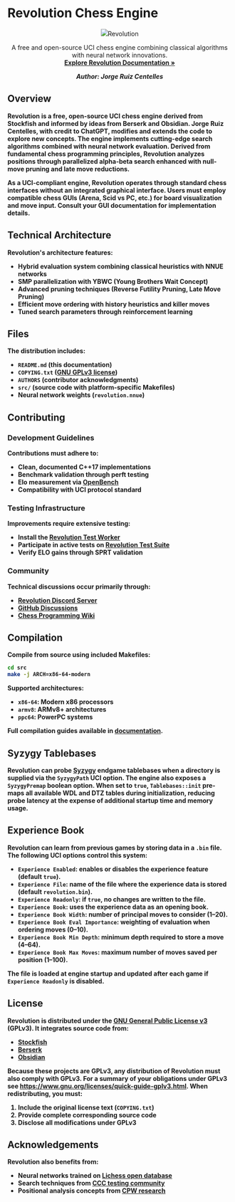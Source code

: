 # Revolution Chess Engine

<div align="center">
  <img src="[https://ijccrl.com/wp-content/uploads/2025/08/revolution.png]" 
  <h3>Revolution</h3>
  
  A free and open-source UCI chess engine combining classical algorithms with neural network innovations.
  <br>
  <strong><a href="#">Explore Revolution Documentation »</a>

  <em>Author: Jorge Ruiz Centelles</em>
  
</div>

## Overview

**Revolution** is a free, open-source UCI chess engine derived from **Stockfish** and informed by ideas from **Berserk** and **Obsidian**. Jorge Ruiz Centelles, with credit to ChatGPT, modifies and extends the code to explore new concepts. The engine implements cutting-edge search algorithms combined with neural network evaluation. Derived from fundamental chess programming principles, Revolution analyzes positions through parallelized alpha-beta search enhanced with null-move pruning and late move reductions.

As a UCI-compliant engine, Revolution operates through **standard chess interfaces** without an integrated graphical interface. Users must employ compatible chess GUIs (Arena, Scid vs PC, etc.) for board visualization and move input. Consult your GUI documentation for implementation details.

## Technical Architecture

Revolution's architecture features:

- Hybrid evaluation system combining classical heuristics with NNUE networks
- SMP parallelization with YBWC (Young Brothers Wait Concept)
- Advanced pruning techniques (Reverse Futility Pruning, Late Move Pruning)
- Efficient move ordering with history heuristics and killer moves
- Tuned search parameters through reinforcement learning

## Files

The distribution includes:

- `README.md` (this documentation)
- `COPYING.txt` ([GNU GPLv3 license][gpl-link])
- `AUTHORS` (contributor acknowledgments)
- `src/` (source code with platform-specific Makefiles)
- Neural network weights (`revolution.nnue`)

## Contributing

### Development Guidelines
Contributions must adhere to:
- Clean, documented C++17 implementations
- Benchmark validation through perft testing
- Elo measurement via [OpenBench][openbench-link]
- Compatibility with UCI protocol standard

### Testing Infrastructure
Improvements require extensive testing:
- Install the [Revolution Test Worker][worker-link]
- Participate in active tests on [Revolution Test Suite][testsuite-link]
- Verify ELO gains through SPRT validation

### Community
Technical discussions occur primarily through:
- [Revolution Discord Server][discord-link]
- [GitHub Discussions][discussions-link]
- [Chess Programming Wiki][chesswiki-link]

## Compilation

Compile from source using included Makefiles:
```bash
cd src
make -j ARCH=x86-64-modern
```

Supported architectures:
- `x86-64`: Modern x86 processors
- `armv8`: ARMv8+ architectures
- `ppc64`: PowerPC systems

Full compilation guides available in [documentation][doc-link].

## Syzygy Tablebases

Revolution can probe [Syzygy](https://github.com/syzygy1) endgame tablebases when a
directory is supplied via the `SyzygyPath` UCI option. The engine also exposes a
`SyzygyPremap` boolean option. When set to `true`, `Tablebases::init` pre-maps all
available WDL and DTZ tables during initialization, reducing probe latency at the
expense of additional startup time and memory usage.

## Experience Book

Revolution can learn from previous games by storing data in a `.bin` file.
The following UCI options control this system:

- `Experience Enabled`: enables or disables the experience feature (default `true`).
- `Experience File`: name of the file where the experience data is stored (default `revolution.bin`).
- `Experience Readonly`: if `true`, no changes are written to the file.
- `Experience Book`: uses the experience data as an opening book.
- `Experience Book Width`: number of principal moves to consider (1–20).
- `Experience Book Eval Importance`: weighting of evaluation when ordering moves (0–10).
- `Experience Book Min Depth`: minimum depth required to store a move (4–64).
- `Experience Book Max Moves`: maximum number of moves saved per position (1–100).

The file is loaded at engine startup and updated after each game if `Experience Readonly` is disabled.

## License

Revolution is distributed under the **[GNU General Public License v3][gpl-link]** (GPLv3).
It integrates source code from:

- [Stockfish](https://github.com/official-stockfish/Stockfish)
- [Berserk](https://github.com/jhonnold/berserk/tree/main/src)
- [Obsidian](https://github.com/gab8192/Obsidian)

Because these projects are GPLv3, any distribution of Revolution must also comply with GPLv3.
For a summary of your obligations under GPLv3 see <https://www.gnu.org/licenses/quick-guide-gplv3.html>.
When redistributing, you must:
1. Include the original license text (`COPYING.txt`)
2. Provide complete corresponding source code
3. Disclose all modifications under GPLv3

## Acknowledgements

Revolution also benefits from:
- Neural networks trained on [Lichess open database][lichess-db]
- Search techniques from [CCC testing community][ccc-link]
- Positional analysis concepts from [CPW research][cpw-link]

[gpl-link]: https://www.gnu.org/licenses/gpl-3.0.html
[doc-link]: #
[discord-link]: #
[openbench-link]: #
[worker-link]: #
[testsuite-link]: #
[discussions-link]: #
[chesswiki-link]: https://www.chessprogramming.org
[lichess-db]: https://database.lichess.org
[ccc-link]: https://www.chess.com/computer-chess-championship
[cpw-link]: https://www.chessprogramming.org
